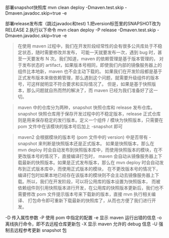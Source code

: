 
部署snapshot快照库
mvn clean deploy -Dmaven.test.skip -Dmaven.javadoc.skip=true -e

部署release发布库（跳过javadoc和test)
1.把version标签里的SNAPSHOT改为RELEASE
2.执行以下命令
mvn clean deploy -P release -Dmaven.test.skip -Dmaven.javadoc.skip=true -e


> 在使用 maven 过程中，我们在开发阶段经常性的会有很多公共库处于不稳定状态，随时需要修改并发布，
  可能一天就要发布一次，遇到 bug 时，甚至一天要发布 N 次。我们知道，maven 的依赖管理是基于版本管理的，
  对于发布状态的 artifact，如果版本号相同，即使我们内部的镜像服务器上的组件比本地新，maven 也不会主动下载的。
  如果我们在开发阶段都是基于正式发布版本来做依赖管理，那么遇到这个问题，就需要升级组件的版本号，可这样就明显不符合要求和实际情况了。
  但是，如果是基于快照版本，那么问题就自热而然的解决了，而 maven 已经为我们准备好了这一切。

> maven 中的仓库分为两种，snapshot 快照仓库和 release 发布仓库。snapshot 快照仓库用于保存开发过程中的不稳定版本，release 正式仓库
  则是用来保存稳定的发行版本。定义一个组件 / 模块为快照版本，只需要在 pom 文件中在该模块的版本号后加上 -snapshot 即可
  
> maven2 会根据模块的版本号 (pom 文件中的 version) 中是否带有 -snapshot 来判断是快照版本还是正式版本。
  如果是快照版本，那么在 mvn deploy 时会自动发布到快照版本库中，而使用快照版本的模块，在不更改版本号的情况下，直接编译打包时，
  maven 会自动从镜像服务器上下载最新的快照版本。如果是正式发布版本，那么在 mvn deploy 时会自动发布到正式版本库中，而使用正式版本的模块，
  在不更改版本号的情况下，编译打包时如果本地已经存在该版本的模块则不会主动去镜像服务器上下载。所以，我们在开发阶段，可以将公用库的版本设置为快照版本，
  而被依赖组件则引用快照版本进行开发，在公用库的快照版本更新后，我们也不需要修改 pom 文件提示版本号来下载新的版本，直接 mvn 执行相关编译、
  打包命令即可重新下载最新的快照库了，从而也方便了我们进行开发。  

-D 传入属性参数 
-P 使用 pom 中指定的配置 
-e 显示 maven 运行出错的信息 
-o 离线执行命令，即不去远程仓库更新包 
-X 显示 maven 允许的 debug 信息 
-U 强制去远程参考更新 snapshot 包 